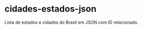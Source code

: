 cidades-estados-json
====================

Lista de estados e cidades do Brasil em JSON com ID relacionado.